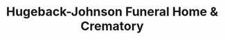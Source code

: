 ---
title: "Hugeback-Johnson Funeral Home & Crematory"
url: /new-hampton/hugeback-johnson-funeral-home-and-crematory/
shop: funeral directors
---